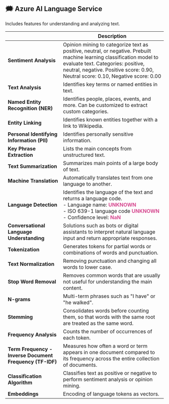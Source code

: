 ## 🗯  Azure AI Language Service
Includes features for understanding and analyzing text.


|                                 | Description                                                                                              |
|----------------------------------------|----------------------------------------------------------------------------------------------------------|
| **Sentiment Analysis**                 | Opinion mining to categorize text as positive, neutral, or negative. Prebuilt machine learning classification model to evaluate text. Categories: positive, neutral, negative. Positive score: 0.90, Neutral score: 0.10, Negative score: 0.00 |
| **Text Analysis**                      | Identifies key terms or named entities in text.                                                          |
| **Named Entity Recognition (NER)**     | Identifies people, places, events, and more. Can be customized to extract custom categories.             |
| **Entity Linking**                     | Identifies known entities together with a link to Wikipedia.                                             |
| **Personal Identifying Information (PII)** | Identifies personally sensitive information.                                                            |
| **Key Phrase Extraction**              | Lists the main concepts from unstructured text.                                                          |
| **Text Summarization**                 | Summarizes main points of a large body of text.                                                          |
| **Machine Translation**                | Automatically translates text from one language to another.                                              |
| **Language Detection**                 | Identifies the language of the text and returns a language code. <br> - Language name: <span style="color:#D64B91">**UNKNOWN**</span> <br>- ISO 639-1 language code <span style="color:#D64B91">**UNKNOWN**</span> <br>- Confidence level: <span style="color:#D64B91">**NaN**</span> |
| **Conversational Language Understanding** | Solutions such as bots or digital assistants to interpret natural language input and return appropriate responses. |
| **Tokenization**   | Generates tokens for partial words or combinations of words and punctuation.                  |
| **Text Normalization** | Removing punctuation and changing all words to lower case.                               |
| **Stop Word Removal**  | Removes common words that are usually not useful for understanding the main content.      |
| **N-grams**        | Multi-term phrases such as "I have" or "he walked".                                           |
| **Stemming**       | Consolidates words before counting them, so that words with the same root are treated as the same word. |
| **Frequency Analysis**                     | Counts the number of occurrences of each token.                                                               |
| **Term Frequency - Inverse Document Frequency (TF-IDF)** | Measures how often a word or term appears in one document compared to its frequency across the entire collection of documents. |
| **Classification Algorithm**               | Classifies text as positive or negative to perform sentiment analysis or opinion mining.                      |
| **Embeddings**                             | Encoding of language tokens as vectors.                                                                       |

